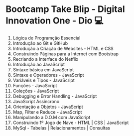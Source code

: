 # Bootcamp Take Blip - Digital Innovation One - Dio 💻

1. Lógica de Programção Essencial
2. Introdução ao Git e GitHub
3. Introdução a Criação de Websites - HTML e CSS
4. Construindo Páginas para a Internet com Bootstrap
5. Recriando a Interface do Netflix
6. Introdução ao JavaScript
7. Sintaxe básica em JavaScript
8. Sintaxe e Operadores - JavaScript
9. Variáveis e Tipos - JavaScript
10. Funções - JavaScript
11. Coleções - JavaScript
12. Debugging e Error Handling - JavaScript
13. JavaScript Assíncrono
14. Orientação a Objetos - JavaScript
15. Map, Filter e Reduce - JavaScript
16. Manipulando a D.O.M com JavaScript
17. Construindo 1º Jogo de Nave - HTML | CSS | JavaScript
18. MySql - Tabelas | Relacionamentos | Consultas
